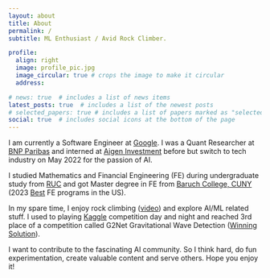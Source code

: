 ```yaml
---
layout: about
title: About
permalink: /
subtitle: ML Enthusiast / Avid Rock Climber.

profile:
  align: right
  image: profile_pic.jpg
  image_circular: true # crops the image to make it circular
  address: 

# news: true  # includes a list of news items
latest_posts: true  # includes a list of the newest posts
# selected_papers: true # includes a list of papers marked as "selected={true}"
social: true  # includes social icons at the bottom of the page
---
```


I am currently a Software Engineer at [Google](www.google.com). I was a Quant Researcher at [BNP Paribas](https://group.bnpparibas/en/) and interned at [Aigen Investment](http://www.aigen-im.com/) before but switch to tech industry on May 2022 for the passion of AI.

I studied Mathematics and Financial Engineering (FE) during undergraduate study from [RUC](https://www.ruc.edu.cn/en) and got Master degree in FE from [Baruch College, CUNY](http://mfe.baruch.cuny.edu/) (2023 [Best](https://quantnet.com/mfe-programs-rankings/) FE programs in the US).

In my spare time, I enjoy rock climbing ([video](https://www.instagram.com/p/CVG0jDqJMqJ/?utm_source=ig_web_button_share_sheet)) and explore AI/ML related stuff. I used to playing [Kaggle](https://www.kaggle.com/vincentwang25/Home) competition day and night and reached 3rd place of a competition called G2Net Gravitational Wave Detection ([Winning Solution](https://github.com/ZiyueWang25/Kaggle_G2Net)).

I want to contribute to the fascinating AI community. So I think hard, do fun experimentation, create valuable content and serve others. Hope you enjoy it!